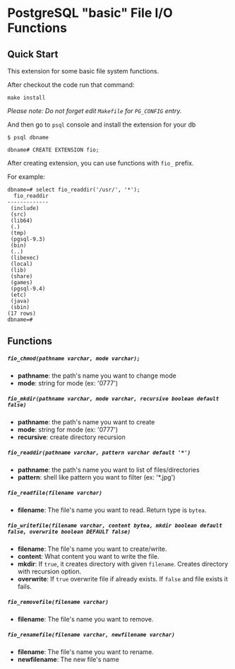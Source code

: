 # PostgreSQL "basic" File I/O Functions

## Quick Start

This extension for some basic file system functions.

After checkout the code run that command:

`make install`

*Please note: Do not forget edit `Makefile` for `PG_CONFIG` entry.*

And then go to `psql` console and install the extension for your db

`$ psql dbname`

`dbname# CREATE EXTENSION fio;`

After creating extension, you can use functions with `fio_` prefix.

For example:

    dbname=# select fio_readdir('/usr/', '*');
      fio_readdir 
    -------------
     (include)
     (src)
     (lib64)
     (.)
     (tmp)
     (pgsql-9.3)
     (bin)
     (..)
     (libexec)
     (local)
     (lib)
     (share)
     (games)
     (pgsql-9.4)
     (etc)
     (java)
     (sbin)
    (17 rows)
    dbname=# 

## Functions

##### `fio_chmod(pathname varchar, mode varchar);`
- **pathname**: the path's name you want to change mode
- **mode**: string for mode (ex: '0777')

##### `fio_mkdir(pathname varchar, mode varchar, recursive boolean default false)`
- **pathname**: the path's name you want to create
- **mode**: string for mode (ex: '0777')
- **recursive**: create directory recursion

##### `fio_readdir(pathname varchar, pattern varchar default '*')`
- **pathname**: the path's name you want to list of files/directories
- **pattern**: shell like pattern you want to filter (ex: '*.jpg')

##### `fio_readfile(filename varchar)`
- **filename**: The file's name you want to read. Return type is `bytea`.

##### `fio_writefile(filename varchar, content bytea, mkdir boolean default false, overwrite boolean DEFAULT false)`
- **filename**: The file's name you want to create/write.
- **content**: What content you want to write the file.
- **mkdir**: If `true`, it creates directory with given `filename`. Creates directory with recursion option.
- **overwrite**: If `true` overwrite file if already exists. If `false` and file exists it fails.


##### `fio_removefile(filename varchar)`
- **filename**: The file's name you want to remove.

##### `fio_renamefile(filename varchar, newfilename varchar)`
- **filename**: The file's name you want to rename.
- **newfilename**: The new file's name

